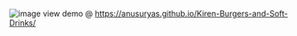 ![image](https://user-images.githubusercontent.com/95211714/228488198-a7602bff-4364-4a3f-9afa-6c3d5f80785b.png)
view demo @ https://anusuryas.github.io/Kiren-Burgers-and-Soft-Drinks/
